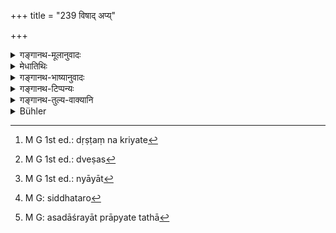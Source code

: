 +++
title = "239 विषाद् अप्य्"

+++

<details><summary>गङ्गानथ-मूलानुवादः</summary>

Nectar mat be taken even from poison, good advice even prom a child; good conduct (may be learnt) even from a foe; and gold (mat be taken) even from an impure source.—(239)
</details>

<details><summary>मेधातिथिः</summary>

पूर्व इमौ चापद्य् अब्राह्मणाद् अप्य् अध्येतव्यम् (म्ध् २.१४१) इत्य् अस्य विधेः शेषः । अनेन लोकप्रवादो दृष्टान्तीक्रियते[^५७१] । एवं हि लौकिका आहुः- "असतस् सद् उपादेयम्" । 


[^५७१]:
     M G 1st ed.: dṛṣṭaṃ na kriyate

- **विषे ऽपि** यद् **अमृतं** तद् **ग्राह्यम्** एव, यथा हंस उदकात् क्षीरं गृह्णाति । रसायनेषु केषुचित् विषं इत्य् एतद् अभिप्रेत्योक्तम् **। बालो ऽपि** यत् किंचिद् अकस्मात् **सुभाषितं** माङ्गलिकं प्रस्थानादौ वक्ति तद् ग्राह्यम् । **अमित्रादेर् अपि** **सतां यद् वृत्तं** शिष्टाचारः । न द्वेष्यस्[^५७२] तेनैतद् आचरितम् इति त्याज्यः[^५७३] । प्रसिद्धतरो[^५७४] ऽयं दृष्टान्तः- **अमेध्याद् अपि काञ्चनं** सुवर्णम् । असदाश्रयाद् अप्य् एते यथा[^५७५] गृह्यते तद्वद् अब्राह्मणाद् अध्ययनम् इति ॥ २.२३९ ॥


[^५७५]:
     M G: asadāśrayāt prāpyate tathā


[^५७४]:
     M G: siddhataro


[^५७३]:
     M G 1st ed.: nyāyāt


[^५७२]:
     M G 1st ed.: dveṣas
</details>

<details><summary>गङ्गानथ-भाष्यानुवादः</summary>

The preceding verse as well as these two verses (239 and 240) are supplementary to the injunction contained in verse 241.

The present verse cites an ordinary saying in support of the injunction. Ordinary people say that ‘good may be taken even out of evil.’ If there is nectar in poison, that should be taken in the same manner as the swan takes the milk out of water. This is said in reference to certain medicinal preparations which contain poisonous ingredients.

Even if a child should happen to say something good,—if be pronounces, for instance, some auspicious words at the time of one’s starting for a journey,—it should be accepted.

‘*Even from a foe*’—one should learn —‘*good conduct*,’—*i.e*., of cultured behaviour; and it would not be right to shun such behaviour simply because it happens to be followed by one’s enemy.

The next instance is still more well known—‘*gold may be taken even from an impure source*.’

The sense of all this is tbat just as the good things herein enumerated are accepted even from evil sources, so may learning be acquired even from a non-Brāhmaṇa.—(239)
</details>

<details><summary>गङ्गानथ-टिप्पन्यः</summary>

This verse is quoted in *Vīramitrodaya* (Saṃskāra, p. 514) along with the preceding verse;—and in *Smṛticandrikā* (Saṃskāra, p. 144).
</details>

<details><summary>गङ्गानथ-तुल्य-वाक्यानि</summary>

*Mahābhārata* (12.165.30-31).—(Same as Manu.)
</details>

<details><summary>Bühler</summary>

239	Even from poison nectar may be taken, even from a child good advice, even from a foe (a lesson in) good conduct, and even from an impure (substance) gold.
</details>
